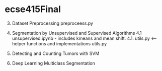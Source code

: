 # ecse415Final

3. Dataset Preprocessing
   preproceess.py
5. Segmentation by Unsupervised and Supervised Algorithms
4.1 unsupervised.ipynb - includes kmeans and mean shift.
   4.1. utils.py <-- helper functions and implementations
utils.py

6. Detecting and Counting Tumors with SVM
7. Deep Learning Multiclass Segmentation
